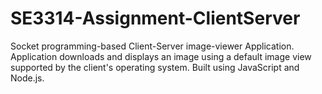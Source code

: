 # SE3314-Assignment-ClientServer
Socket programming-based Client-Server image-viewer Application. Application downloads and displays an image using a default image view supported by the client's operating system. Built using JavaScript and Node.js. 
